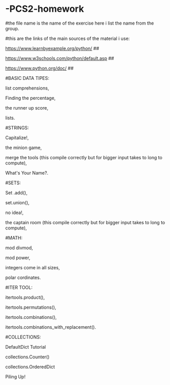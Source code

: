 # -PCS2-homework

#the file name is the name of the exercise here i list the name from the group.

#this are the links of the main sources of the material i use:

  https://www.learnbyexample.org/python/ ##
  
  https://www.w3schools.com/python/default.asp ##
  
  https://www.python.org/doc/ ##
  
#BASIC DATA TIPES:

  list comprehensions,
  
  Finding the percentage,
  
  the runner up score,
  
  lists.
  
#STRINGS:

  Capitalize!,
  
  the minion game,
  
  merge the tools (this compile correctly but for bigger input takes to long to compute),
  
  What's Your Name?.
  
#SETS:

Set .add(),

set.union(),

no idea!,

the captain room (this compile correctly but for bigger input takes to long to compute),

#MATH:

mod divmod,

mod power,

integers come in all sizes,

polar cordinates.

#ITER TOOL:

itertools.product(),

itertools.permutations(),

itertools.combinations(),

itertools.combinations_with_replacement().

#COLLECTIONS:

DefaultDict Tutorial

collections.Counter()

collections.OrderedDict

Piling Up!
